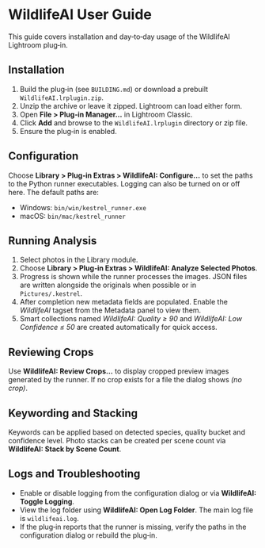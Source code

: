 # WildlifeAI User Guide

This guide covers installation and day‑to‑day usage of the WildlifeAI Lightroom
plug‑in.

## Installation

1. Build the plug‑in (see `BUILDING.md`) or download a prebuilt
   `WildlifeAI.lrplugin.zip`.
2. Unzip the archive or leave it zipped. Lightroom can load either form.
3. Open **File > Plug‑in Manager…** in Lightroom Classic.
4. Click **Add** and browse to the `WildlifeAI.lrplugin` directory or zip file.
5. Ensure the plug‑in is enabled.

## Configuration

Choose **Library > Plug‑in Extras > WildlifeAI: Configure…** to set the paths to
the Python runner executables. Logging can also be turned on or off here. The
default paths are:

- Windows: `bin/win/kestrel_runner.exe`
- macOS: `bin/mac/kestrel_runner`

## Running Analysis

1. Select photos in the Library module.
2. Choose **Library > Plug‑in Extras > WildlifeAI: Analyze Selected Photos**.
3. Progress is shown while the runner processes the images. JSON files are
   written alongside the originals when possible or in `Pictures/.kestrel`.
4. After completion new metadata fields are populated. Enable the *WildlifeAI*
   tagset from the Metadata panel to view them.
5. Smart collections named *WildlifeAI: Quality ≥ 90* and *WildlifeAI: Low
   Confidence ≤ 50* are created automatically for quick access.

## Reviewing Crops

Use **WildlifeAI: Review Crops…** to display cropped preview images generated by
the runner. If no crop exists for a file the dialog shows *(no crop)*.

## Keywording and Stacking

Keywords can be applied based on detected species, quality bucket and confidence
level. Photo stacks can be created per scene count via **WildlifeAI: Stack by
Scene Count**.

## Logs and Troubleshooting

- Enable or disable logging from the configuration dialog or via
  **WildlifeAI: Toggle Logging**.
- View the log folder using **WildlifeAI: Open Log Folder**. The main log file is
  `wildlifeai.log`.
- If the plug‑in reports that the runner is missing, verify the paths in the
  configuration dialog or rebuild the plug‑in.

